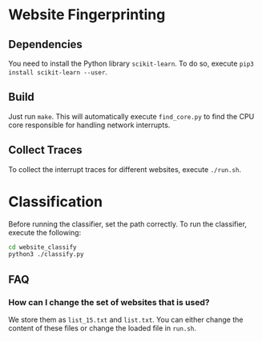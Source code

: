 # Website Fingerprinting

## Dependencies
You need to install the Python library `scikit-learn`.
To do so, execute `pip3 install scikit-learn --user`.

## Build
Just run `make`. This will automatically execute `find_core.py` to find the CPU core responsible for handling network interrupts.

## Collect Traces
To collect the interrupt traces for different websites, execute `./run.sh`. 

# Classification

Before running the classifier, set the path correctly.
To run the classifier, execute the following:
```bash
cd website_classify
python3 ./classify.py
```

## FAQ
### How can I change the set of websites that is used?
We store them as `list_15.txt` and `list.txt`. You can either change the content of these files or change the loaded file in `run.sh`.
